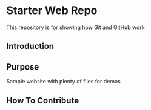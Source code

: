 # Starter Web Repo

This repository is for showing how Git and GitHub work

## Introduction


## Purpose

Sample website with plenty of files for demos


## How To Contribute
